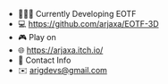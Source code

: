 - 👩🏻‍💻 Currently Developing EOTF
- 💻 https://github.com/arjaxa/EOTF-3D
- 🎮 Play on
- 🌐 https://arjaxa.itch.io/
- 📱 Contact Info
- ✉️ arigdevs@gmail.com 
